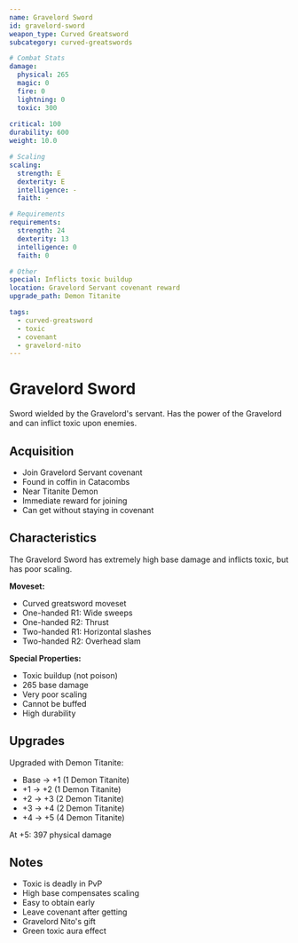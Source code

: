 ```yaml
---
name: Gravelord Sword
id: gravelord-sword
weapon_type: Curved Greatsword
subcategory: curved-greatswords

# Combat Stats
damage:
  physical: 265
  magic: 0
  fire: 0
  lightning: 0
  toxic: 300
  
critical: 100
durability: 600
weight: 10.0

# Scaling
scaling:
  strength: E
  dexterity: E
  intelligence: -
  faith: -

# Requirements
requirements:
  strength: 24
  dexterity: 13
  intelligence: 0
  faith: 0

# Other
special: Inflicts toxic buildup
location: Gravelord Servant covenant reward
upgrade_path: Demon Titanite

tags:
  - curved-greatsword
  - toxic
  - covenant
  - gravelord-nito
---
```


# Gravelord Sword

Sword wielded by the Gravelord's servant. Has the power of the Gravelord and can inflict toxic upon enemies.

## Acquisition
- Join Gravelord Servant covenant
- Found in coffin in Catacombs
- Near Titanite Demon
- Immediate reward for joining
- Can get without staying in covenant

## Characteristics
The Gravelord Sword has extremely high base damage and inflicts toxic, but has poor scaling.

**Moveset:**
- Curved greatsword moveset
- One-handed R1: Wide sweeps
- One-handed R2: Thrust
- Two-handed R1: Horizontal slashes
- Two-handed R2: Overhead slam

**Special Properties:**
- Toxic buildup (not poison)
- 265 base damage
- Very poor scaling
- Cannot be buffed
- High durability

## Upgrades
Upgraded with Demon Titanite:
- Base → +1 (1 Demon Titanite)
- +1 → +2 (1 Demon Titanite)
- +2 → +3 (2 Demon Titanite)
- +3 → +4 (2 Demon Titanite)
- +4 → +5 (4 Demon Titanite)

At +5: 397 physical damage

## Notes
- Toxic is deadly in PvP
- High base compensates scaling
- Easy to obtain early
- Leave covenant after getting
- Gravelord Nito's gift
- Green toxic aura effect